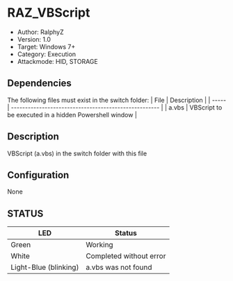 # RAZ_VBScript
* Author: RalphyZ 
* Version: 1.0
* Target: Windows 7+
* Category: Execution
* Attackmode: HID, STORAGE

## Dependencies
The following files must exist in the switch folder:
| File  | Description                                           |
| ----- | ----------------------------------------------------- |
| a.vbs | VBScript to be executed in a hidden Powershell window |

## Description
VBScript (a.vbs) in the switch folder with this file

## Configuration
None

## STATUS
| LED                   | Status                  |
| --------------------- | ----------------------- |
| Green                 | Working                 |
| White                 | Completed without error |
| Light-Blue (blinking) | a.vbs was not found     |